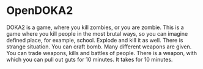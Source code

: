 # OpenDOKA2
DOKA2 is a game, where you kill zombies, or you are zombie. This is a game where you kill people in the most brutal ways, so you can imagine defined place, for example, school. Explode and kill it as well. There is strange situation. You can craft bomb. Many different weapons are given. You can trade weapons, kills and battles of people. There is a weapon, with which you can pull out guts for 10 minutes. It takes for 10 minutes.
